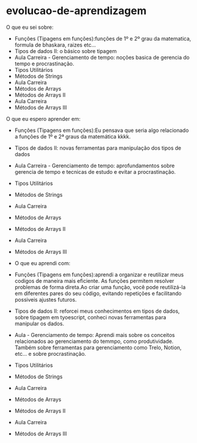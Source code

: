 # evolucao-de-aprendizagem

O que eu sei sobre:
*  Funções (Tipagens em funções):funções de 1º e 2º grau da matematica, formula de bhaskara, raizes etc...
*  Tipos de dados II: o básico sobre tipagem
*  Aula Carreira - Gerenciamento de tempo: noções basica de gerencia do tempo e procrastinação.
*  Tipos Utilitários
*  Métodos de Strings
*  Aula Carreira
*  Métodos de Arrays
*  Métodos de Arrays II
*  Aula Carreira
*  Métodos de Arrays III

  O que eu espero aprender em:
*  Funções (Tipagens em funções):Eu pensava que seria algo relacionado a funções de 1º e 2ª graus da matemática kkkk. 
*  Tipos de dados II: novas ferramentas para manipulação dos tipos de dados
*  Aula Carreira - Gerenciamento de tempo: aprofundamentos sobre gerencia de tempo e tecnicas de estudo e evitar a procrastinação.
*  Tipos Utilitários
*  Métodos de Strings
*  Aula Carreira
*  Métodos de Arrays
*  Métodos de Arrays II
*  Aula Carreira
*  Métodos de Arrays III

*  O que eu aprendi com:
*  Funções (Tipagens em funções):aprendi a organizar e reutilizar meus codigos de maneira mais eficiente. As funções permitem resolver problemas de forma direta.Ao criar uma função, você pode reutilizá-la em diferentes pares do seu código, evitando repetições e facilitando possiveis ajustes futuros.
*  Tipos de dados II: reforcei meus conhecimentos em tipos de dados, sobre tipagem em tyoescript, conheci novas ferramentas para manipular os dados.
*  Aula  - Gerenciamento de tempo: Aprendi mais sobre os conceitos relacionados ao gerenciamento do temmpo, como produtividade. Também sobre ferramentas para gerenciamento como Trelo, Notion, etc... e
  sobre procrastinação.
*  Tipos Utilitários
*  Métodos de Strings
*  Aula Carreira
*  Métodos de Arrays
*  Métodos de Arrays II
*  Aula Carreira
*  Métodos de Arrays III

